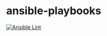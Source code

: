# ansible-playbooks

[![Ansible Lint](https://github.com/s0yun/ansible-playbooks/actions/workflows/lint.yml/badge.svg)](https://github.com/s0yun/ansible-playbooks/actions/workflows/lint.yml)
